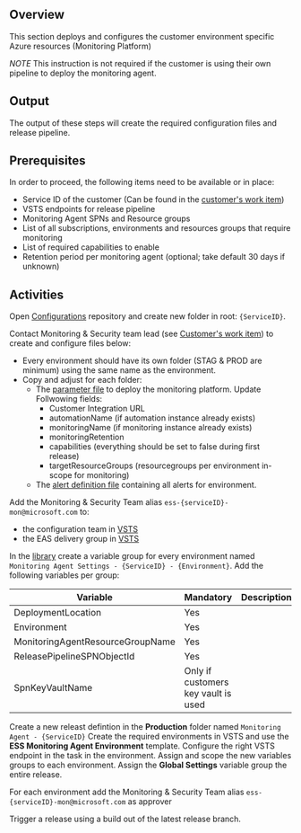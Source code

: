 ## Overview

This section deploys and configures the customer environment specific Azure resources (Monitoring Platform)

*NOTE* This instruction is not required if the customer is using their own pipeline to deploy the monitoring agent.

## Output

The output of these steps will create the required configuration files and release pipeline.

## Prerequisites

In order to proceed, the following items need to be available or in place:

- Service ID of the customer (Can be found in the [customer's work item](https://easplatform.visualstudio.com/Monitoring/_queries/query/f23e1c3f-f690-40b9-8be4-e76aa2b19e53/))
- VSTS endpoints for release pipeline
- Monitoring Agent SPNs and Resource groups
- List of all subscriptions, environments and resources groups that require monitoring
- List of required capabilities to enable
- Retention period per monitoring agent (optional; take default 30 days if unknown)

## Activities

Open [Configurations](https://easplatform.visualstudio.com/_git/Configurations) repository and create new folder in root: `{ServiceID}`.

Contact Monitoring & Security team lead (see [Customer's work item](https://easplatform.visualstudio.com/Monitoring/_queries/query/f23e1c3f-f690-40b9-8be4-e76aa2b19e53/)) to create and configure files below:

- Every environment should have its own folder (STAG & PROD are minimum) using the same name as the environment.
- Copy and adjust for each folder:
    - The [parameter file](src/Microsoft.EAS.Monitoring.Deployment.Platform/deploy.monitoringplatform.parameters.json) to deploy the monitoring platform. Update Follwowing fields:
        - Customer Integration URL
        - automationName (if automation instance already exists)
        - monitoringName (if monitoring instance already exists)
        - monitoringRetention
        - capabilities (everything should be set to false during first release)
        - targetResourceGroups (resourcegroups per environment in-scope for monitoring)
    - The [alert definition file](src/Microsoft.EAS.Monitoring.Deployment.Platform/alerts.monitoringplatform.json) containing all alerts for environment.

Add the Monitoring & Security Team alias `ess-{serviceID}-mon@microsoft.com` to:

- the configuration team in [VSTS](https://easplatform.visualstudio.com/Configurations/_admin/_security?_a=members)
- the EAS delivery group in [VSTS]()

In the [library](https://easplatform.visualstudio.com/Monitoring/_library?itemType=VariableGroups) create a variable group for every environment named `Monitoring Agent Settings - {ServiceID} - {Environment}`. Add the following variables per group:

| Variable | Mandatory | Description |
|-|-|-|
|DeploymentLocation|Yes | |
|Environment|Yes | |
|MonitoringAgentResourceGroupName|Yes | |
|ReleasePipelineSPNObjectId|Yes | |
|SpnKeyVaultName|Only if customers key vault is used| |

Create a new releast defintion in the **Production** folder named `Monitoring Agent - {ServiceID}`
Create the required environments in VSTS and use the **ESS Monitoring Agent Environment** template.
Configure the right VSTS endpoint in the task in the environment.
Assign and scope the new variables groups to each environment.
Assign the **Global Settings** variable group the entire release.

For each environment add the Monitoring & Security Team alias `ess-{serviceID}-mon@microsoft.com` as approver

Trigger a release using a build out of the latest release branch.